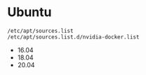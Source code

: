 # Ubuntu
  
```
/etc/apt/sources.list
/etc/apt/sources.list.d/nvidia-docker.list
```
- 16.04
- 18.04
- 20.04
